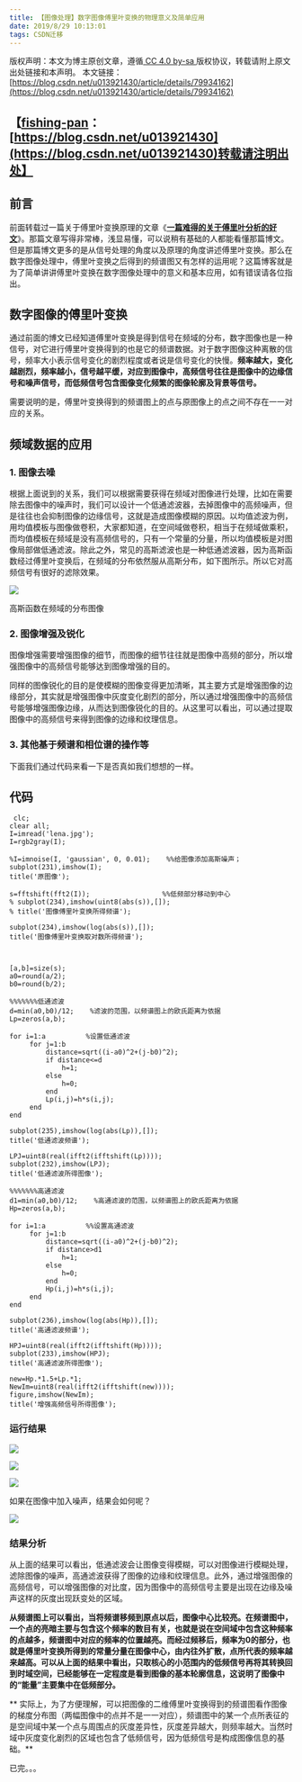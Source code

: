 ```yaml
---
title: 【图像处理】数字图像傅里叶变换的物理意义及简单应用
date: 2019/8/29 10:13:01
tags: CSDN迁移
---
```

 [ ](http://creativecommons.org/licenses/by-sa/4.0/) 版权声明：本文为博主原创文章，遵循[ CC 4.0 by-sa ](http://creativecommons.org/licenses/by-sa/4.0/)版权协议，转载请附上原文出处链接和本声明。  本文链接：[https://blog.csdn.net/u013921430/article/details/79934162](https://blog.csdn.net/u013921430/article/details/79934162)   
    
   ## 【[fishing-pan](https://my.csdn.net/)：[https://blog.csdn.net/u013921430](https://blog.csdn.net/u013921430)转载请注明出处】

 
## 前言

 前面转载过一篇关于傅里叶变换原理的文章《[**一篇难得的关于傅里叶分析的好文**](https://blog.csdn.net/u013921430/article/details/79683853)》。那篇文章写得非常棒，浅显易懂，可以说稍有基础的人都能看懂那篇博文。但是那篇博文更多的是从信号处理的角度以及原理的角度讲述傅里叶变换。那么在数字图像处理中，傅里叶变换之后得到的频谱图又有怎样的运用呢？这篇博客就是为了简单讲讲傅里叶变换在数字图像处理中的意义和基本应用，如有错误请各位指出。

 
## 数字图像的傅里叶变换

 通过前面的博文已经知道傅里叶变换是得到信号在频域的分布，数字图像也是一种信号，对它进行傅里叶变换得到的也是它的频谱数据。对于数字图像这种离散的信号，频率大小表示信号变化的剧烈程度或者说是信号变化的快慢。**频率越大，变化越剧烈，频率越小，信号越平缓，对应到图像中，高频信号往往是图像中的边缘信号和噪声信号，而低频信号包含图像变化频繁的图像轮廓及背景等信号。**

 需要说明的是，傅里叶变换得到的频谱图上的点与原图像上的点之间不存在一一对应的关系。

 
## 频域数据的应用

 
### 1. 图像去噪

 根据上面说到的关系，我们可以根据需要获得在频域对图像进行处理，比如在需要除去图像中的噪声时，我们可以设计一个低通滤波器，去掉图像中的高频噪声，但是往往也会抑制图像的边缘信号，这就是造成图像模糊的原因。以均值滤波为例，用均值模板与图像做卷积，大家都知道，在空间域做卷积，相当于在频域做乘积，而均值模板在频域是没有高频信号的，只有一个常量的分量，所以均值模板是对图像局部做低通滤波。除此之外，常见的高斯滤波也是一种低通滤波器，因为高斯函数经过傅里叶变换后，在频域的分布依然服从高斯分布，如下图所示。所以它对高频信号有很好的滤除效果。

 ![](https://img-blog.csdn.net/20180711153924403?watermark/2/text/aHR0cHM6Ly9ibG9nLmNzZG4ubmV0L3UwMTM5MjE0MzA=/font/5a6L5L2T/fontsize/400/fill/I0JBQkFCMA==/dissolve/70)

 高斯函数在频域的分布图像

 
### 2. 图像增强及锐化

 图像增强需要增强图像的细节，而图像的细节往往就是图像中高频的部分，所以增强图像中的高频信号能够达到图像增强的目的。 

 同样的图像锐化的目的是使模糊的图像变得更加清晰，其主要方式是增强图像的边缘部分，其实就是增强图像中灰度变化剧烈的部分，所以通过增强图像中的高频信号能够增强图像边缘，从而达到图像锐化的目的。从这里可以看出，可以通过提取图像中的高频信号来得到图像的边缘和纹理信息。

 
### 3. 其他基于频谱和相位谱的操作等

 下面我们通过代码来看一下是否真如我们想想的一样。

 
## 代码

 
```
 clc;
clear all;
I=imread('lena.jpg');
I=rgb2gray(I);

%I=imnoise(I, 'gaussian', 0, 0.01);    %%给图像添加高斯噪声；
subplot(231),imshow(I);
title('原图像');

s=fftshift(fft2(I));                  %%低频部分移动到中心
% subplot(234),imshow(uint8(abs(s)),[]);
% title('图像傅里叶变换所得频谱');

subplot(234),imshow(log(abs(s)),[]);
title('图像傅里叶变换取对数所得频谱');



[a,b]=size(s);
a0=round(a/2);
b0=round(b/2);

%%%%%%%低通滤波
d=min(a0,b0)/12;    %滤波的范围，以频谱图上的欧氏距离为依据
Lp=zeros(a,b);

for i=1:a          %设置低通滤波
     for j=1:b
         distance=sqrt((i-a0)^2+(j-b0)^2);
         if distance<=d
             h=1;
         else
             h=0;
         end
         Lp(i,j)=h*s(i,j);
     end
end

subplot(235),imshow(log(abs(Lp)),[]);
title('低通滤波频谱');

LPJ=uint8(real(ifft2(ifftshift(Lp))));
subplot(232),imshow(LPJ);
title('低通滤波所得图像');

%%%%%%%高通滤波
d1=min(a0,b0)/12;    %高通滤波的范围，以频谱图上的欧氏距离为依据
Hp=zeros(a,b);

for i=1:a          %%设置高通滤波
     for j=1:b
         distance=sqrt((i-a0)^2+(j-b0)^2);
         if distance>d1
             h=1;
         else
             h=0;
         end
         Hp(i,j)=h*s(i,j);
     end
end

subplot(236),imshow(log(abs(Hp)),[]);
title('高通滤波频谱');

HPJ=uint8(real(ifft2(ifftshift(Hp))));
subplot(233),imshow(HPJ);
title('高通滤波所得图像');

new=Hp.*1.5+Lp.*1;
NewIm=uint8(real(ifft2(ifftshift(new))));
figure,imshow(NewIm);
title('增强高频信号所得图像');
```
 
### 运行结果

 ![](https://img-blog.csdn.net/20180414093330787)

 ![](https://img-blog.csdn.net/20180413203819251)

 ![](https://img-blog.csdn.net/20180413203840994)

 如果在图像中加入噪声，结果会如何呢？

 ![](https://img-blog.csdn.net/20180413204411997)

 
### 结果分析

 从上面的结果可以看出，低通滤波会让图像变得模糊，可以对图像进行模糊处理，滤除图像的噪声，高通滤波获得了图像的边缘和纹理信息。此外，通过增强图像的高频信号，可以增强图像的对比度，因为图像中的高频信号主要是出现在边缘及噪声这样的灰度出现跃变处的区域。

 **从频谱图上可以看出，当将频谱移频到原点以后，图像中心比较亮。在频谱图中，一个点的亮暗主要与包含这个频率的数目有关，也就是说在空间域中包含这种频率的点越多，频谱图中对应的频率的位置越亮。而经过频移后，频率为0的部分，也就是傅里叶变换所得到的常量分量在图像中心，由内往外扩散，点所代表的频率越来越高。可以从上面的结果中看出，只取核心的小范围内的低频信号再将其转换回到时域空间，已经能够在一定程度是看到图像的基本轮廓信息，这说明了图像中的“能量”主要集中在低频部分。**

 ** 实际上，为了方便理解，可以把图像的二维傅里叶变换得到的频谱图看作图像的梯度分布图（两幅图像中的点并不是一一对应），频谱图中的某一个点所表征的是空间域中某一个点与周围点的灰度差异性，灰度差异越大，则频率越大。当然时域中灰度变化剧烈的区域也包含了低频信号，因为低频信号是构成图像信息的基础。**

 

 已完。。。 

 

 

 

   
 